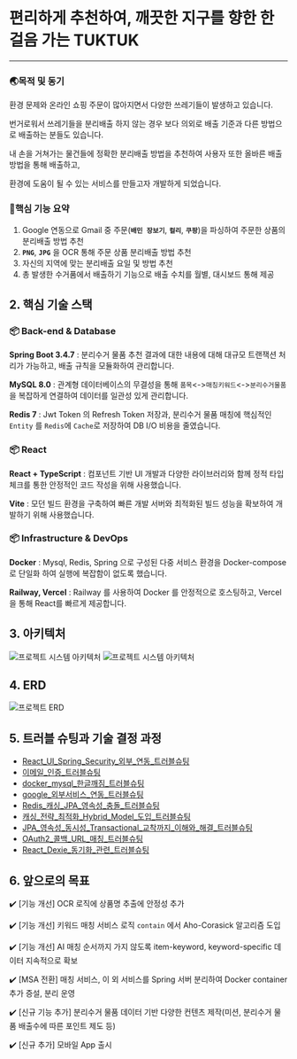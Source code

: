 # 편리하게 추천하여, 깨끗한 지구를 향한 한걸음 가는 TUKTUK
---
### 🌏목적 및 동기
환경 문제와 온라인 쇼핑 주문이 많아지면서 다양한 쓰레기들이 발생하고 있습니다.

번거로워서 쓰레기들을 분리배출 하지 않는 경우 보다 의외로 배출 기준과 다른 방법으로 배출하는 분들도 있습니다.

내 손을 거쳐가는 물건들에 정확한 분리배출 방법을 추천하여 사용자 또한 올바른 배출 방법을 통해 배출하고,

환경에 도움이 될 수 있는 서비스를 만들고자 개발하게 되었습니다.

### 🔑핵심 기능 요약
1. Google 연동으로 Gmail 중 주문(**`배민 장보기`**, **`컬리`**, **`쿠팡`**)을 파싱하여 주문한 상품의 분리배출 방법 추천
2. **`PNG`**, **`JPG`** 을 OCR 통해 주문 상품 분리배출 방법 추천
3. 자신의 지역에 맞는 분리배출 요일 및 방법 추천
4. 총 발생한 수거품에서 배출하기 기능으로 배출 수치를 월별, 대시보드 통해 제공

## 2. 핵심 기술 스택
### 📦 Back-end & Database
**Spring Boot 3.4.7** : 분리수거 물품 추천 결과에 대한 내용에 대해 대규모 트랜잭션 처리가 가능하고, 배출 규칙을 모듈화하여 관리합니다.

**MySQL 8.0** : 관계형 데이터베이스의 무결성을 통해 `품목`<->`매칭키워드`<->`분리수거물품`을 복잡하게 연결하여 데이터를 일관성 있게 관리합니다.

**Redis 7** : Jwt Token 의 Refresh Token 저장과, 분리수거 물품 매칭에 핵심적인 `Entity` 를 `Redis`에 `Cache`로 저장하여 DB I/O 비용을 줄였습니다.



### 📦 React
**React + TypeScript** : 컴포넌트 기반 UI 개발과 다양한 라이브러리와 함께 정적 타입 체크를 통한 안정적인 코드 작성을 위해 사용했습니다.

**Vite** : 모던 빌드 환경을 구축하여 빠른 개발 서버와 최적화된 빌드 성능을 확보하여 개발하기 위해 사용했습니다.



### 📦 Infrastructure & DevOps
**Docker** : Mysql, Redis, Spring 으로 구성된 다중 서비스 환경을 Docker-compose로 단일화 하여 실행에 복잡함이 없도록 했습니다.

**Railway, Vercel** : Railway 를 사용하여 Docker 를 안정적으로 호스팅하고, Vercel 을 통해 React를 빠르게 제공합니다.



## 3. 아키텍처
![프로젝트 시스템 아키텍처](docs/image/tuktuk_아키텍처_1.png)
![프로젝트 시스템 아키텍처](docs/image/tuktuk_아키텍처_2.png)

## 4. ERD
![프로젝트 ERD](docs/image//tuktuk_ERD.png)

## 5. 트러블 슈팅과 기술 결정 과정
* [React_UI_Spring_Security_외부_연동_트러블슈팅](https://dadaeun7.github.io/p-tuk-tuk/troubleShooting/React_UI_Spring_Security_external_connect.html)
* [이메일_인증_트러블슈팅](https://dadaeun7.github.io/p-tuk-tuk/troubleShooting/email_confirm.html)
* [docker_mysql_한글깨짐_트러블슈팅](https://dadaeun7.github.io/p-tuk-tuk/troubleShooting/docker_mysql_ko_error.html)
* [google_외부서비스_연동_트러블슈팅](https://dadaeun7.github.io/p-tuk-tuk/troubleShooting/google_connect.html)
* [Redis_캐싱_JPA_영속성_충돌_트러블슈팅](https://dadaeun7.github.io/p-tuk-tuk/troubleShooting/Redis_caching_JPA_error.html)
* [캐싱_전략_최적화_Hybrid_Model_도입_트러블슈팅](https://dadaeun7.github.io/p-tuk-tuk/troubleShooting/Hybrid_Model.html)
* [JPA_영속성_동시성_Transactional_교착까지_이해와_해결_트러블슈팅](https://dadaeun7.github.io/p-tuk-tuk/troubleShooting/JPA_Transactional_error.html)
* [OAuth2_콜백_URL_매칭_트러블슈팅](https://dadaeun7.github.io/p-tuk-tuk/troubleShooting/ouath2_callback_url_error.html)
* [React_Dexie_동기화_관련_트러블슈팅](https://dadaeun7.github.io/p-tuk-tuk/troubleShooting/React_Dexie_sync.html)

## 6. 앞으로의 목표
✔️ [기능 개선] OCR 로직에 상품명 추출에 안정성 추가

✔️ [기능 개선] 키워드 매칭 서비스 로직 `contain` 에서 Aho-Corasick 알고리즘 도입

✔️ [기능 개선] AI 매칭 순서까지 가지 않도록 item-keyword, keyword-specific 데이터 지속적으로 확보

✔️ [MSA 전환] 매칭 서비스, 이 외 서비스를 Spring 서버 분리하여 Docker container 추가 증설, 분리 운영 

✔️ [신규 기능 추가] 분리수거 물품 데이터 기반 다양한 컨텐츠 제작(미션, 분리수거 물품 배출수에 따른 포인트 제도 등)

✔️ [신규 추가] 모바일 App 출시

